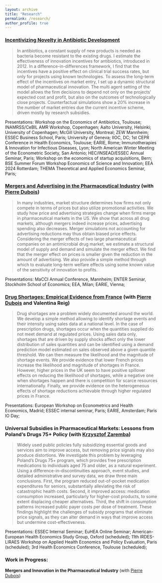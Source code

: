 ```yaml
---
layout: archive
title: "Research"
permalink: /research/
author_profile: true
---
```



### [**Incentivizing Novelty in Antibiotic Development**](https://gosia-majewska.github.io/files/incentives.pdf) 

>In antibiotics, a constant supply of new products is needed as bacteria become resistant to the existing drugs. I estimate the effectiveness of innovation incentives for antibiotics, introduced in 2012. In a difference-in-differences framework, I find that the incentives have a positive effect on clinical trial success rates, but only for projects using known technologies. To assess the long-term effect of the incentives on market entry, I set up a dynamic structural model of pharmaceutical innovation. The multi agent setting of the model allows the firm decisions to depend not only on the projects' expected cost and profit, but also on the outcomes of technologically close projects. Counterfactual simulations show a 20% increase in the number of market entries due the current incentive scheme, driven mostly by research subsidies.

Presentations: Workshop on the Economics of Antibiotics, Toulouse; INAMRSS/CeBIL AMR Workshop, Copenhagen; Aalto University, Helsinki; University of Copenhagen; McGill University, Montreal; ZEW Mannheim; ESSEC Business School, Paris; University of Geneva; IIOC, DC; 1st CEPR Conference in Health Economics, Toulouse; EARIE, Rome; Immunotherapies & Innovation for Infectious Diseases, Lyon; North American Winter Meeting of the Econometric Society, San Antonio; HEC/INSEAD/ESSEC Annual Seminar, Paris; Workshop on the economics of startup acquisitions, Bern; BSE Summer Forum Workshop Economics of Science and Innovation; EEA 2024 Rotterdam; THEMA Theoretical and Applied Economics Seminar, Paris;

### [**Mergers and Advertising in the Pharmaceutical Industry**](https://www.tse-fr.eu/sites/default/files/TSE/documents/doc/wp/2022/wp_tse_1380.pdf) (with [Pierre Dubois](https://pierredubois.github.io/))

>In many industries, market structure determines how firms not only compete in terms of prices but also utilize promotional activities. We study how price and advertising strategies change when firms merge in pharmaceutical markets in the US. We show that across all drug markets, although mergers indeed increase prices, advertising spending also decreases. Merger simulations not accounting for advertising reductions may thus obtain biased price effects. Considering the merger effects of two large pharmaceutical companies on an antimicrobial drug market, we estimate a structural model of supply and demand and simulate the merger effect. We find that the merger effect on prices is smaller given the reduction in the amount of advertising. We also provide a simple method through which to evaluate long-term welfare effects using some known value of the sensitivity of innovation to profits.

Presentations: MaCCI Annual Conference, Mannheim;  ENTER Seminar, Stockholm School of Economics; EEA, Milan; EARIE, Vienna;

### [**Drug Shortages: Empirical Evidence from France**](https://www.tse-fr.eu/sites/default/files/TSE/documents/doc/wp/2023/wp_tse_1417.pdf) (with [Pierre Dubois](https://pierredubois.github.io/) and Valentina Reig)

>Drug shortages are a problem widely documented around the world. We develop a simple method allowing to identify shortage events and their intensity using sales data at a national level. In the case of prescription drugs, shortages occur when the quantities supplied do not meet demand at regulated prices. Using sales data only, shortages that are driven by supply shocks affect only the lower distribution of sales quantities and can be identified using a demand prediction model estimated on sales observed above a given quantile threshold. We can then measure the likelihood and the magnitude of shortage events. We provide evidence that lower French prices
increase the likelihood and magnitude of shortages in France. However, higher prices in the UK seem to have positive spillover effects on reducing the likelihood of shortages, while a negative one when shortages happen and there is competition for scarce resources internationally. Finally, we provide evidence on the heterogeneous effects of shortage reductions achievable through higher regulated prices in France.

Presentations: European Workshop on Econometrics and Health Economics, Madrid; ESSEC internal seminar, Paris; EARIE, Amsterdam; Paris IO Day;


### **Universal Subsidies in Pharmaceutical Markets: Lessons from Poland’s Drugs 75+ Policy** (with [Krzysztof Zaremba](https://krzysztofzaremba.github.io/))

>Widely used public policies fully subsidizing essential goods and services aim to improve access, but removing price signals may also produce distortions. We investigate this problem by leveraging Poland’s Drugs 75+ program, which provides free prescription medications to individuals aged 75 and older, as a natural experiment. Using a difference-in-discontinuities approach, event studies, and detailed administrative and survey data, we draw three main conclusions. First, the program reduced out-of-pocket medication expenditures for seniors, substantially alleviating the risk of catastrophic health costs. Second, it improved access: medication consumption increased, particularly for higher-cost products, to some extent displacing cheaper alternatives. Third, the shift in consumption patterns increased public payer costs per dose of treatment. These findings highlight the challenges of subsidy programs that eliminate price signals, as they can alter demand in ways that improve access but undermine cost-effectiveness.

Presentations: ESSEC Internal Seminar; EuHEA Online Seminar; American-European Health Economics Study Group, Oxford (scheduled); 11th IRDES-LIRAES Workshop on Applied Health Economics and Policy Evaluation, Paris (scheduled); 3rd Health Economics Conference, Toulouse (scheduled);

### Work in Progress:

**Mergers and Innovation in the Pharmaceutical Industry** (with [Pierre Dubois](https://pierredubois.github.io/))
